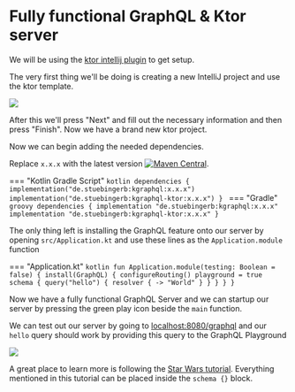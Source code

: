 # Fully functional GraphQL & Ktor server

We will be using the [ktor intellij plugin](https://plugins.jetbrains.com/plugin/10823-ktor) to get setup.

The very first thing we'll be doing is creating a new IntelliJ project and use the ktor template.

![](../assets/ktor-project-setup.png)

After this we'll press "Next" and fill out the necessary information and then press "Finish". Now we have a brand new
ktor project.

Now we can begin adding the needed dependencies.

Replace `x.x.x` with the latest
version [![Maven Central](https://img.shields.io/maven-central/v/de.stuebingerb/kgraphql.svg?label=Maven%20Central)](https://search.maven.org/search?q=g:%22de.stuebingerb%22%20AND%20a:%22kgraphql%22).

=== "Kotlin Gradle Script"
    ```kotlin
    dependencies {
        implementation("de.stuebingerb:kgraphql:x.x.x")
        implementation("de.stuebingerb:kgraphql-ktor:x.x.x")
    }
    ```
=== "Gradle"
    ```groovy
    dependencies {
        implementation "de.stuebingerb:kgraphql:x.x.x"
        implementation "de.stuebingerb:kgraphql-ktor:x.x.x"
    }
    ```

The only thing left is installing the GraphQL feature onto our server by opening `src/Application.kt` and use these
lines as the `Application.module` function

=== "Application.kt"
    ```kotlin
    fun Application.module(testing: Boolean = false) {
        install(GraphQL) {
            configureRouting()
            playground = true
            schema {
                query("hello") {
                    resolver { -> "World" }
                }
            }
        }
    }
    ```

Now we have a fully functional GraphQL Server and we can startup our server by pressing the green play icon beside the
`main` function.

We can test out our server by going to [localhost:8080/graphql](http://localhost:8080/graphql) and our `hello` query
should work by providing this query to the GraphQL Playground

![](../assets/ktor-playground.png)

A great place to learn more is following the [Star Wars tutorial](./starwars.md). Everything mentioned in this tutorial
can be placed inside the `schema {}` block.
